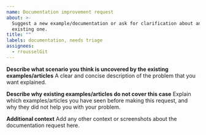 ```yaml
---
name: Documentation improvement request
about: >-
  Suggest a new example/documentation or ask for clarification about an
  existing one.
title: ""
labels: documentation, needs triage
assignees:
  - rrousselGit
---
```


**Describe what scenario you think is uncovered by the existing examples/articles**
A clear and concise description of the problem that you want explained.

**Describe why existing examples/articles do not cover this case**
Explain which examples/articles you have seen before making this request, and
why they did not help you with your problem.

**Additional context**
Add any other context or screenshots about the documentation request here.
